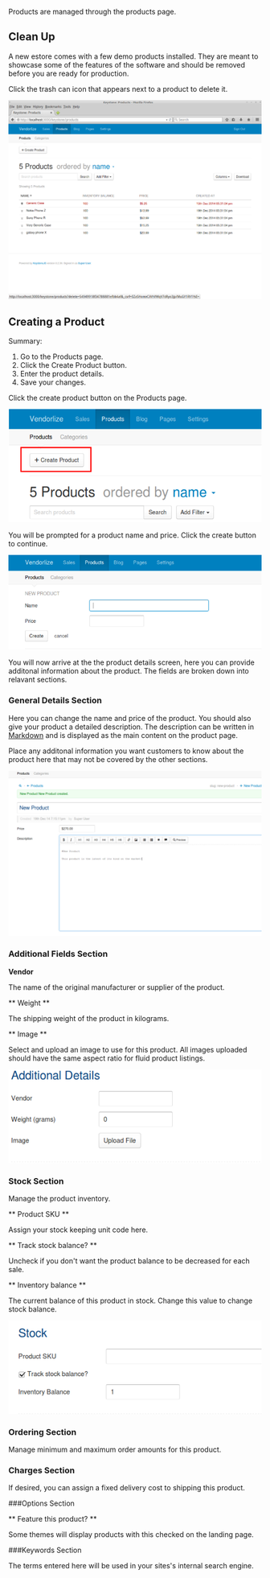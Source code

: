 
Products are managed through the products page.

## Clean Up

A new estore comes with a few demo products installed. They are meant
to showcase some of the features of the software and should be removed
before you are ready for production.

Click the trash can icon that appears next to a product to delete it.

![Clean Up](/assets/images/user-guide/cleanup.png)

## Creating a Product

Summary:

1. Go to the Products page.
2. Click the Create Product button.
3. Enter the product details.
4. Save your changes.

Click the create product button on the Products page.

![Create Product Button](/assets/images/user-guide/create-product-button.png)

You will be prompted for a product name and price. Click the create button
to continue.

![Create Product Prompt](/assets/images/user-guide/create-product-prompt.png)


You will now arrive at the the product details screen, here you can provide 
additonal information about the product. The fields are broken down into relavant
sections.

### General Details Section

Here you can change the name and price of the product. You should also 
give your product a detailed description. The description can be written in [Markdown](http://daringfireball.net/projects/markdown/syntax) and is displayed
as the main content on the product page.

Place any additonal information you want customers to know about the product here
that may not be covered by the other sections.

![General Product Details](/assets/images/user-guide/general-details-section.png)

### Additional Fields Section

**Vendor**

The name of the original manufacturer or supplier of the product.

** Weight **

The shipping weight of the product in kilograms.

** Image **

Select and upload an image to use for this product. All images uploaded
should have the same aspect ratio for fluid product listings.

![Additional Details Section](/assets/images/user-guide/additional-details-section.png)

### Stock Section

Manage the product inventory.

** Product SKU **

Assign your stock keeping unit code here.

** Track stock balance? **

Uncheck if you don't want the product balance to be decreased for each sale.

** Inventory balance **

The current balance of this product in stock. Change this value to change stock
balance.

![Stock Section](/assets/images/user-guide/stock-section.png)

### Ordering Section

Manage minimum and maximum order amounts for this product.


### Charges Section

If desired, you can assign a fixed delivery cost to shipping this product.

###Options Section

** Feature this product? **

Some themes will display products with this checked on the landing page.


###Keywords Section

The terms entered here will be used in your sites's internal search engine.







